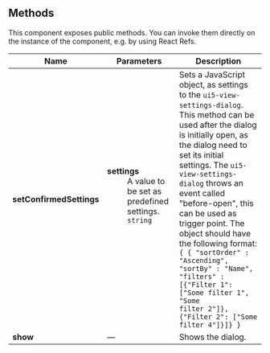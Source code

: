 ## Methods

This component exposes public methods. You can invoke them directly on the instance of the component, e.g. by using React Refs.

| Name                     | Parameters                                                                                                                                                 | Description                                                                                                                                                                                                                                                                                                                                                                                                                                                                                                                       |
| ------------------------ | ---------------------------------------------------------------------------------------------------------------------------------------------------------- | --------------------------------------------------------------------------------------------------------------------------------------------------------------------------------------------------------------------------------------------------------------------------------------------------------------------------------------------------------------------------------------------------------------------------------------------------------------------------------------------------------------------------------- |
| **setConfirmedSettings** | <dl><dt className="methodText">**settings**</dt><dd className="methodText">A value to be set as predefined settings.</dd><dd><code>string</code></dd></dl> | Sets a JavaScript object, as settings to the <code>ui5-view-settings-dialog</code>. This method can be used after the dialog is initially open, as the dialog need to set its initial settings. The <code>ui5-view-settings-dialog</code> throws an event called "before-open", this can be used as trigger point. The object should have the following format: <code>{ { "sortOrder" : "Ascending", "sortBy" : "Name", "filters" : [{"Filter 1": ["Some filter 1", "Some filter 2"]}, {"Filter 2": ["Some filter 4"]}]} }</code> |
| **show**                 | &mdash;                                                                                                                                                    | Shows the dialog.                                                                                                                                                                                                                                                                                                                                                                                                                                                                                                                 |
